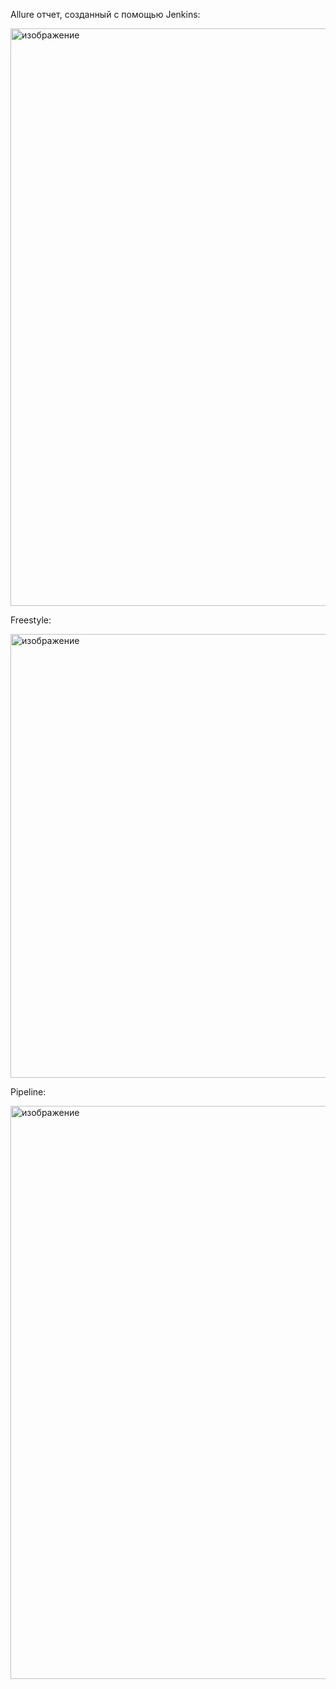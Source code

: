 Allure отчет, созданный с помощью Jenkins:    
   
<img width="1920" height="924" alt="изображение" src="https://github.com/user-attachments/assets/16d4010c-da0d-4994-a6e6-50a17a7c2283" />   

Freestyle:   

<img width="828" height="710" alt="изображение" src="https://github.com/user-attachments/assets/a209721c-eed4-468f-82d8-6edef58a42cf" />    

Pipeline:    
     
<img width="1888" height="917" alt="изображение" src="https://github.com/user-attachments/assets/a230fb77-1cb0-4226-b7ae-d2802aee6ee2" />


